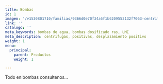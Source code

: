 ```yaml
---
title: Bombas
id: 1
imagen: "/v1530801710/familias/9366d0e70f34a6f1b6209553132f7063-centrifugas-sanitarias.jpg"
link: ''
catalogo: ''
meta_keywords: bombas de agua, bombas dosificado ras, LMI
meta_description: centrifugas, positivas, desplazamiento positivo
weight: 1
menu:
  principal:
    parent: Productos
    weight: 1

---
```

<p>Todo en bombas consultenos...</p>